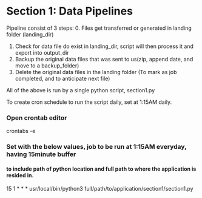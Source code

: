 # Section 1: Data Pipelines

Pipeline consist of 3 steps:
0. Files get transferred or generated in landing folder (landing_dir)
1. Check for data file do exist in landing_dir, script will then process it and export into output_dir
2. Backup the original data files that was sent to us(zip, append date, and move to a backup_folder)
3. Delete the original data files in the landing folder (To mark as job completed, and to anticipate next file)

All of the above is run by a single python script, section1.py

To create cron schedule to run the script daily, set at 1:15AM daily.

### Open crontab editor
crontabs -e

### Set with the below values, job to be run at 1:15AM everyday, having 15minute buffer
#### to include path of python location and full path to where the application is resided in.
15 1 * * * usr/local/bin/python3 full/path/to/application/section1/section1.py